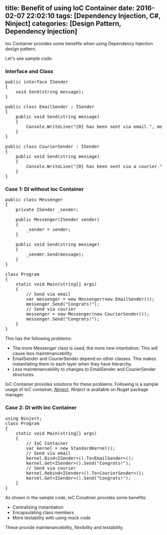 title: Benefit of using IoC Container
date: 2016-02-07 22:02:10
tags: [Dependency Injection, C#, Ninject]
categories: [Design Pattern, Dependency Injection]
---
Ioc Container provides some benefits when using Dependency Injection design pattern.

Let's see sample code:

### Interface and Class
<pre class="brush: c-sharp;">
public interface ISender
{
    void Send(string message);
}

public class EmailSender : ISender
{
    public void Send(string message)
    {
        Console.WriteLine("{0} has been sent via email.", message);
    }
}

public class CourierSender : ISender
{
    public void Send(string message)
    {
        Console.WriteLine("{0} has been sent via a courier.", message);
    }
}
</pre>

### Case 1: DI without Ioc Container
<pre class="brush: c-sharp;">
public class Messenger
{
    private ISender _sender;

    public Messenger(ISender sender)
    {
        _sender = sender;
    }

    public void Send(string message)
    {
        _sender.Send(message);
    }
}

class Program
{
    static void Main(string[] args)
    {
    	// Send via email
        var messenger = new Messenger(new EmailSender());
        messenger.Send("Congrats!");
        // Send via courier
        messenger = new Messenger(new CourierSender());
        messenger.Send("Congrats!");
    }
}
</pre>

This has the following problems:
- The more Messenger class is used, the more *new* intantiation. This will cause less maintenancebility.
- EmailSender and CourierSender depend on other classes. This makes instantiating them to each layer when they have hierarchy.
- Less maintenancebility to changes to EmailSender and CourierSender structures.

IoC Container provides solutions for these problems.
Following is a sample usage of IoC container, <a href="http://www.ninject.org/">*Ninject*</a>. *Ninject* is avaliable on Nuget package manager.

### Case 2: DI with Ioc Container
<pre class="brush: c-sharp;">
using Ninject;
class Program
{
    static void Main(string[] args)
    {
    	// IoC Container
        var kernel = new StandardKernel();
        // Send via email
        kernel.Bind&lt;ISender>().To&lt;EmailSender>();
        kernel.Get&lt;ISender>().Send("Congrats!");
        // Send via courier
        kernel.Rebind&lt;ISender>().To&lt;CourierSender>();
        kernel.Get&lt;ISender>().Send("Congrats!");
    }
}
</pre>

As shown in the sample code, IoC Conatiner provides some benefits:
- Centralizing instantiation
- Encapsulating class members
- More testability with using mock code 

These provide maintenancebility, flexibility and testability.
